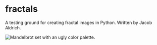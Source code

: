 # fractals
A testing ground for creating fractal images in Python. Written by Jacob Aldrich.

![Mandelbrot set with an ugly color palette.](https://github.com/Jacobaldrich11/fractals/imgs/mandelbrot_2048.png)